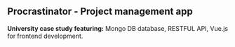 ## Procrastinator - Project management app

**University case study featuring:** Mongo DB database, RESTFUL API, Vue.js for frontend development.

